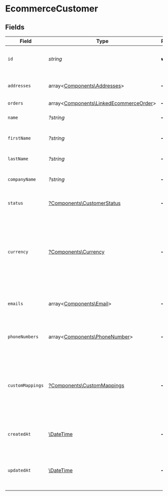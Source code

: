 # EcommerceCustomer


## Fields

| Field                                                                                                                              | Type                                                                                                                               | Required                                                                                                                           | Description                                                                                                                        | Example                                                                                                                            |
| ---------------------------------------------------------------------------------------------------------------------------------- | ---------------------------------------------------------------------------------------------------------------------------------- | ---------------------------------------------------------------------------------------------------------------------------------- | ---------------------------------------------------------------------------------------------------------------------------------- | ---------------------------------------------------------------------------------------------------------------------------------- |
| `id`                                                                                                                               | *string*                                                                                                                           | :heavy_check_mark:                                                                                                                 | A unique identifier for an object.                                                                                                 | 12345                                                                                                                              |
| `addresses`                                                                                                                        | array<[Components\Addresses](../../Models/Components/Addresses.md)>                                                                | :heavy_minus_sign:                                                                                                                 | An array of addresses for the customer.                                                                                            |                                                                                                                                    |
| `orders`                                                                                                                           | array<[Components\LinkedEcommerceOrder](../../Models/Components/LinkedEcommerceOrder.md)>                                          | :heavy_minus_sign:                                                                                                                 | N/A                                                                                                                                |                                                                                                                                    |
| `name`                                                                                                                             | *?string*                                                                                                                          | :heavy_minus_sign:                                                                                                                 | Full name of the customer                                                                                                          | John Doe                                                                                                                           |
| `firstName`                                                                                                                        | *?string*                                                                                                                          | :heavy_minus_sign:                                                                                                                 | First name of the customer                                                                                                         | John                                                                                                                               |
| `lastName`                                                                                                                         | *?string*                                                                                                                          | :heavy_minus_sign:                                                                                                                 | Last name of the customer                                                                                                          | Doe                                                                                                                                |
| `companyName`                                                                                                                      | *?string*                                                                                                                          | :heavy_minus_sign:                                                                                                                 | Company name of the customer                                                                                                       | Acme Inc.                                                                                                                          |
| `status`                                                                                                                           | [?Components\CustomerStatus](../../Models/Components/CustomerStatus.md)                                                            | :heavy_minus_sign:                                                                                                                 | The current status of the customer                                                                                                 | active                                                                                                                             |
| `currency`                                                                                                                         | [?Components\Currency](../../Models/Components/Currency.md)                                                                        | :heavy_minus_sign:                                                                                                                 | Indicates the associated currency for an amount of money. Values correspond to [ISO 4217](https://en.wikipedia.org/wiki/ISO_4217). | USD                                                                                                                                |
| `emails`                                                                                                                           | array<[Components\Email](../../Models/Components/Email.md)>                                                                        | :heavy_minus_sign:                                                                                                                 | An array of email addresses for the customer.                                                                                      |                                                                                                                                    |
| `phoneNumbers`                                                                                                                     | array<[Components\PhoneNumber](../../Models/Components/PhoneNumber.md)>                                                            | :heavy_minus_sign:                                                                                                                 | An array of phone numbers for the customer.                                                                                        |                                                                                                                                    |
| `customMappings`                                                                                                                   | [?Components\CustomMappings](../../Models/Components/CustomMappings.md)                                                            | :heavy_minus_sign:                                                                                                                 | When custom mappings are configured on the resource, the result is included here.                                                  |                                                                                                                                    |
| `createdAt`                                                                                                                        | [\DateTime](https://www.php.net/manual/en/class.datetime.php)                                                                      | :heavy_minus_sign:                                                                                                                 | The date and time when the object was created.                                                                                     | 2020-09-30T07:43:32.000Z                                                                                                           |
| `updatedAt`                                                                                                                        | [\DateTime](https://www.php.net/manual/en/class.datetime.php)                                                                      | :heavy_minus_sign:                                                                                                                 | The date and time when the object was last updated.                                                                                | 2020-09-30T07:43:32.000Z                                                                                                           |